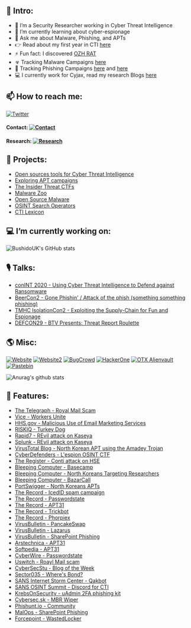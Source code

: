 ## 👋 Intro:

- 🔭 I’m a Security Researcher working in Cyber Threat Intelligence 
- 🌱 I’m currently learning about cyber-espionage
- 💬 Ask me about Malware, Phishing, and APTs
- 👉 Read about my first year in CTI [here](https://blog.bushidotoken.net/2020/08/my-first-year-in-cyber-threat.html)
- ⚡ Fun fact: I discovered [OZH RAT](https://malpedia.caad.fkie.fraunhofer.de/details/win.ozh_rat)
- ☣ Tracking Malware Campaigns [here](https://twitter.com/search?q=from%3ABushidoToken%20%E2%98%A3&src=typed_query&f=live)
- 🎣 Tracking Phishing Campaigns [here](https://pastebin.com/u/BUSHIDOTOKEN) and [here](https://twitter.com/search?q=from%3A%40BushidoToken%20phishing&src=typed_query&f=live)
- 💻 I currently work for Cyjax, read my research Blogs [here](https://www.cyjax.com/author/will/)

## 📫 How to reach me:

[![Twitter](https://img.shields.io/twitter/follow/BushidoToken?style=social)](https://twitter.com/bushidotoken)

#### Contact: [![Contact](https://img.shields.io/badge/Email-will%40bushidotoken.net-blue)](mailto:will@bushidotoken.net)

#### Research: [![Research](https://img.shields.io/badge/Email-research%40bushidotoken.net-blue)](mailto:research@bushidotoken.net)

## 🤖 Projects:

- [Open sources tools for Cyber Threat Intelligence](https://github.com/BushidoUK/Open-source-tools-for-CTI/blob/master/README.md)
- [Exploring APT campaigns](https://github.com/BushidoUK/Exploring-APT-campaigns)
- [The Insider Threat CTFs](https://github.com/BushidoUK/The-Insider-Threat-CTF)
- [Malware Zoo](https://github.com/BushidoUK/Malware-Zoo/blob/main/Need-to-know%20malware.csv)
- [Open Source Malware](https://github.com/BushidoUK/Open-source-Malware/blob/main/GitHubMalware.csv)
- [OSINT Search Operators](https://github.com/BushidoUK/OSINT-SearchOperators)
- [CTI Lexicon](https://github.com/BushidoUK/CTI-Lexicon/blob/main/Lexicon.md)

## 💻 I’m currently working on:

![BushidoUK's GitHub stats](https://github-readme-stats.vercel.app/api/pin/?username=BushidoUK&repo=Open-source-tools-for-CTI&show_icons=true&title_color=3996ff&icon_color=79ff97&text_color=fff&bg_color=151515)

## 🎙 Talks:

- [conINT 2020 - Using Cyber Threat Intelligence to Defend against Ransomware](https://www.youtube.com/watch?v=QLz_6ghgNXA)
- [BeerCon2 - Gone Phishin' / Attack of the phish (something something phishing)](https://www.youtube.com/watch?v=REVItTHz2-c)
- [TMHC IsolationCon2 - Exploiting the Supply-Chain for Fun and Espionage](https://www.tmhcisolationcon.com/schedule/exploiting-the-supply-chain-for-fun-and-espionage/)
- [DEFCON29 - BTV Presents: Threat Report Roulette](https://www.youtube.com/watch?v=rUAhYiDn0M0)

## 🌎 Misc: 

[![Website](https://img.shields.io/badge/BushidoToken.net-grey)](https://bushidotoken.net)
[![Website2](https://img.shields.io/badge/CuratedIntel.org-white)](https://curatedintel.org)
[![BugCrowd](https://img.shields.io/badge/BugCrowd-grey)](https://bugcrowd.com/BushidoToken)
[![HackerOne](https://img.shields.io/badge/HackerOne-white)](https://hackerone.com/bushidotoken)
[![OTX Alienvault](https://img.shields.io/badge/OTX-grey)](https://otx.alienvault.com/user/BushidoToken)
[![Pastebin](https://img.shields.io/badge/PasteBin-white)](https://pastebin.com/u/BUSHIDOTOKEN)

![Anurag's github stats](https://github-readme-stats.vercel.app/api?username=BushidoUK&show_icons=true&title_color=3996ff&icon_color=79ff97&text_color=fff&bg_color=151515)

## 📰 Features:

- [The Telegraph - Royal Mail Scam](https://www.telegraph.co.uk/news/2021/03/28/exclusive-police-losing-battle-against-gangs-behind-surge-scam/)
- [Vice - Workers Unite](https://www.vice.com/en/article/7kvvbb/argyle-payroll-login-phishing)
- [HHS.gov - Malicious Use of Email Marketing Services](https://www.hhs.gov/sites/default/files/threat-posed-by-bulk-email-services.pdf)
- [RISKIQ - Turkey Dog](https://www.riskiq.com/blog/external-threat-management/turkey-dog-covid-lures/)
- [Rapid7 - REvil attack on Kaseya](https://www.rapid7.com/blog/post/2021/07/13/managed-service-providers-used-in-coordinated-mass-ransomware-attack-impacting-hundreds-of-companies/)
- [Splunk - REvil attack on Kaseya](https://www.splunk.com/en_us/blog/security/kaseya-sera-what-revil-shall-encrypt-shall-encrypt.html)
- [VirusTotal Blog - North Korean APT using the Amadey Trojan](https://blog.virustotal.com/2021/07/having-right-tool-for-job.html)
- [CyberDefenders - L'espion OSINT CTF](https://cyberdefenders.org/labs/73)
- [The Register - Conti attack on HSE](https://www.theregister.com/2021/05/14/ireland_hse_ransomware_hospital_conti_wizardspider/)
- [Bleeping Computer - Basecamp](https://www.bleepingcomputer.com/news/security/hackers-now-abuse-basecamp-for-free-malware-hosting/)
- [Bleeping Computer - North Koreans Targeting Researchers](https://www.bleepingcomputer.com/news/security/north-korean-hackers-are-targeting-security-researchers-with-malware-0-days/)
- [Bleeping Computer - BazarCall](https://www.bleepingcomputer.com/news/security/bazarcall-malware-uses-malicious-call-centers-to-infect-victims/)
- [PortSwigger - North Koreans APTs](https://portswigger.net/daily-swig/prominent-cybersecurity-researchers-among-those-targeted-in-north-korean-hacking-campaign)
- [The Record - IcedID spam campaign](https://therecord.media/icedid-malware-gang-positioning-itself-as-one-of-the-emotet-replacements/)
- [The Record - Passwordstate](https://therecord.media/password-manager-passwordstate-hacked-to-deploy-malware-on-customer-systems/)
- [The Record - APT31](https://therecord.media/chinese-hacking-group-apt31-uses-mesh-of-home-routers-to-disguise-attacks/)
- [The Record - Trickbot](https://therecord.media/us-arrests-latvian-woman-who-worked-on-trickbot-malware-source-code/)
- [The Record - Phorpiex](https://therecord.media/phorpiex-botnet-shuts-down-source-code-goes-up-for-sale/)
- [VirusBulletin - PancakeSwap](https://twitter.com/virusbtn/status/1429769646866063363)
- [VirusBulletin - Lazarus](https://twitter.com/virusbtn/status/1425133352533774346)
- [VirusBulletin - SharePoint Phishing](https://twitter.com/virusbtn/status/1404441001045987329)
- [Arstechnica - APT31](https://arstechnica.com/gadgets/2021/07/home-and-office-routers-come-under-attack-by-china-state-hackers-france-warns/)
- [Softpedia - APT31](https://news.softpedia.com/news/home-and-office-routers-are-targeted-by-chinese-state-hackers-533547.shtml)
- [CyberWire - Passwordstate](https://thecyberwire.com/newsletters/privacy-briefing/3/79)
- [Uswitch - Roayl Mail scam](https://www.uswitch.com/mobiles/news/2021/03/royal-mail-text-scam-what-you-need-to-know/)
- [CyberSecStu - Blog of the Week](https://www.getrevue.co/profile/cybersecstu/issues/osint-and-internet-dumpster-diving-by-stu-issue-3-368469)
- [Sector035 - Where's Bond?](https://medium.com/week-in-osint/week-in-osint-2020-17-9b6115095a4d)
- [SANS Internet Storm Center - Qakbot](https://isc.sans.edu/diary/27008)
- [SANS OSINT Summit - Discord for CTI](https://www.sans.org/blog/list-of-resource-links-from-open-source-intelligence-summit-2021/)
- [KrebsOnSecurity - uAdmin 2FA phishing kit](https://krebsonsecurity.com/2021/02/arrest-raids-tied-to-u-admin-phishing-kit/)
- [Cybersec.sk - MBR Wiper](https://cybersec.sk/spravy/zo-sveta/novy-wiper-zneuziva-meno-bezpecnostneho-vyskumnika/)
- [Phishunt.io - Community](https://phishunt.io/community/)
- [MalOps - SharePoint Phishing](https://mal-ops.com/sharepoint-phishing-island-hopping/)
- [Forcepoint - WastedLocker](https://www.forcepoint.com/blog/x-labs/shape-of-ransomware-to-come)
